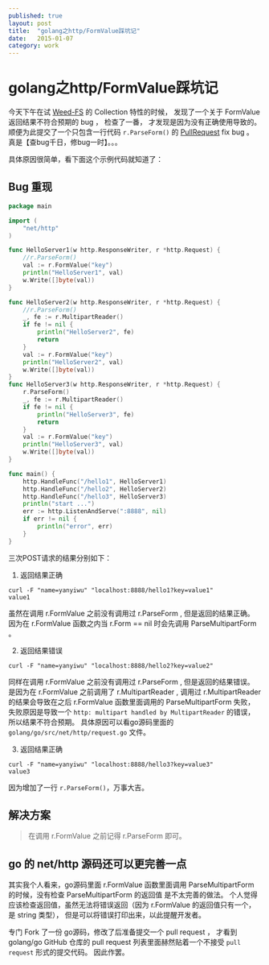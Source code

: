 ```yaml
---
published: true
layout: post
title:  "golang之http/FormValue踩坑记"
date:   2015-01-07
category: work
---
```


# golang之http/FormValue踩坑记

今天下午在试 [Weed-FS] 的 Collection 特性的时候，
发现了一个关于 FormValue 返回结果不符合预期的 bug ，
检查了一番，
才发现是因为没有正确使用导致的。
顺便为此提交了一个只包含一行代码 `r.ParseForm()` 的 [PullRequest] fix bug 。
真是【查bug千日，修bug一时】。。。

具体原因很简单，看下面这个示例代码就知道了：

## Bug 重现

```go
package main

import (
	"net/http"
)

func HelloServer1(w http.ResponseWriter, r *http.Request) {
	//r.ParseForm()
	val := r.FormValue("key")
	println("HelloServer1", val)
	w.Write([]byte(val))
}

func HelloServer2(w http.ResponseWriter, r *http.Request) {
	//r.ParseForm()
	_, fe := r.MultipartReader()
	if fe != nil {
		println("HelloServer2", fe)
		return
	}
	val := r.FormValue("key")
	println("HelloServer2", val)
	w.Write([]byte(val))
}
func HelloServer3(w http.ResponseWriter, r *http.Request) {
	r.ParseForm()
	_, fe := r.MultipartReader()
	if fe != nil {
		println("HelloServer3", fe)
		return
	}
	val := r.FormValue("key")
	println("HelloServer3", val)
	w.Write([]byte(val))
}

func main() {
	http.HandleFunc("/hello1", HelloServer1)
	http.HandleFunc("/hello2", HelloServer2)
	http.HandleFunc("/hello3", HelloServer3)
	println("start ...")
	err := http.ListenAndServe(":8888", nil)
	if err != nil {
		println("error", err)
	}
}
```

三次POST请求的结果分别如下：

1. 返回结果正确

```
curl -F "name=yanyiwu" "localhost:8888/hello1?key=value1"
value1
```

虽然在调用 r.FormValue 之前没有调用过 r.ParseForm , 但是返回的结果正确。
因为在 r.FormValue 函数之内当 r.Form == nil 时会先调用 ParseMultipartForm 。

2. 返回结果错误

```
curl -F "name=yanyiwu" "localhost:8888/hello2?key=value2"

```

同样在调用 r.FormValue 之前没有调用过 r.ParseForm , 但是返回的结果错误。
是因为在 r.FormValue 之前调用了 r.MultipartReader , 
调用过 r.MultipartReader 的结果会导致在之后 r.FormValue 函数里面调用的
ParseMultipartForm 失败，
失败原因是导致一个 `http: multipart handled by MultipartReader` 的错误，
所以结果不符合预期。
具体原因可以看go源码里面的 `golang/go/src/net/http/request.go` 文件。

3. 返回结果正确

```
curl -F "name=yanyiwu" "localhost:8888/hello3?key=value3"
value3
```

因为增加了一行 `r.ParseForm()`，万事大吉。

## 解决方案

> 在调用 r.FormValue 之前记得 r.ParseForm 即可。

## go 的 net/http 源码还可以更完善一点

其实我个人看来，go源码里面 r.FormValue 函数里面调用 ParseMultipartForm
的时候，没有检查 ParseMultipartForm 的返回值 是不太完善的做法。
个人觉得应该检查返回值，虽然无法将错误返回（因为 r.FormValue 的返回值只有一个，是 string 类型），
但是可以将错误打印出来，以此提醒开发者。

专门 Fork 了一份 go源码，修改了后准备提交一个 pull request ，
才看到 golang/go GitHub 仓库的 pull request 列表里面赫然贴着一个不接受 `pull request` 形式的提交代码。
因此作罢。

[Weed-FS]:https://github.com/chrislusf/weed-fs
[PullRequest]:https://github.com/chrislusf/weed-fs/pull/45
